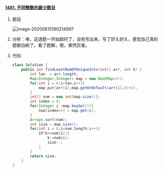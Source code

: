 #### [1481. 不同整数的最少数目](https://leetcode-cn.com/problems/least-number-of-unique-integers-after-k-removals/)

1. 题目

   ![image-20200615190214997](https://i.loli.net/2020/06/15/ORNFBshtd17HxTk.png)

2. 分析：嗐，这道题一开始超时了，没有写出来，写了好久好久，感觉自己真的题都白刷了。看了题解，嗯，果然厉害。

3. 代码

   ```java
   class Solution {
       public int findLeastNumOfUniqueInts(int[] arr, int k) {
           int len  = arr.length;
           Map<Integer,Integer> map = new HashMap<>();
           for(int i = 0;i<len;i++){
               map.put(arr[i],map.getOrDefault(arr[i],0)+1);
           }
           int[] num = new int[map.size()];
           int index = 0;
           for(Integer i :map.keySet()){
               num[index++] = map.get(i);
           }
           Arrays.sort(num);
           int size = map.size();
           for(int i = 0;i<num.length;i++){
               if(k>=num[i]){
                   k-=num[i];
                   size--;
               }
           }
           return size;
       }
   }
   ```

   